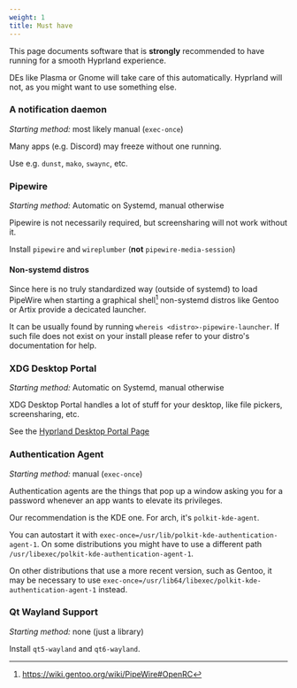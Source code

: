 ```yaml
---
weight: 1
title: Must have
---
```


This page documents software that is **strongly** recommended to have running
for a smooth Hyprland experience.

DEs like Plasma or Gnome will take care of this automatically. Hyprland will
not, as you might want to use something else.

### A notification daemon

_Starting method:_ most likely manual (`exec-once`)

Many apps (e.g. Discord) may freeze without one running.

Use e.g. `dunst`, `mako`, `swaync`, etc.

### Pipewire

_Starting method:_ Automatic on Systemd, manual otherwise

Pipewire is not necessarily required, but screensharing will not work without
it.

Install `pipewire` and `wireplumber` (**not** `pipewire-media-session`)

#### Non-systemd distros

Since here is no truly standardized way (outside of systemd) to load PipeWire
when starting a graphical shell[^1] non-systemd distros like Gentoo or Artix
provide a decicated launcher.

It can be usually found by running `whereis <distro>-pipewire-launcher`. If such
file does not exist on your install please refer to your distro's documentation
for help.

[^1]: https://wiki.gentoo.org/wiki/PipeWire#OpenRC

### XDG Desktop Portal

_Starting method:_ Automatic on Systemd, manual otherwise

XDG Desktop Portal handles a lot of stuff for your desktop, like file pickers,
screensharing, etc.

See the [Hyprland Desktop Portal Page](../xdg-desktop-portal-hyprland)

### Authentication Agent

_Starting method:_ manual (`exec-once`)

Authentication agents are the things that pop up a window asking you for a
password whenever an app wants to elevate its privileges.

Our recommendation is the KDE one. For arch, it's `polkit-kde-agent`.

You can autostart it with
`exec-once=/usr/lib/polkit-kde-authentication-agent-1`. On some distributions
you might have to use a different path
`/usr/libexec/polkit-kde-authentication-agent-1`.

On other distributions that use a more recent version, such as Gentoo, it may be
necessary to use
`exec-once=/usr/lib64/libexec/polkit-kde-authentication-agent-1` instead.

### Qt Wayland Support

_Starting method:_ none (just a library)

Install `qt5-wayland` and `qt6-wayland`.
